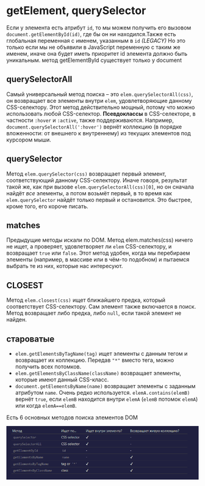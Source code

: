 # getElement, querySelector

Если у элемента есть атрибут `id`, то мы можем получить его вызовом `document.getElementById(id)`, где бы он ни находился.Также есть глобальная переменная с именем, указанным в `id` *(LEGACY)* Но это только если мы не объявили в JavaScript переменную с таким же именем, иначе она будет иметь приоритет
id элемента должно быть уникальным.
метод getElementById существует только у document

## querySelectorAll

Самый универсальный метод поиска – это `elem.querySelectorAll(css)`, он возвращает все элементы внутри `elem`, удовлетворяющие данному CSS-селектору.
Этот метод действительно мощный, потому что можно использовать любой CSS-селектор.
**Псевдоклассы** в CSS-селекторе, в частности `:hover` и `:active`, также поддерживаются. Например, `document.querySelectorAll(':hover')` вернёт коллекцию (в порядке вложенности: от внешнего к внутреннему) из текущих элементов под курсором мыши.

## querySelector
Метод `elem.querySelector(css)` возвращает первый элемент, соответствующий данному CSS-селектору.
Иначе говоря, результат такой же, как при вызове `elem.querySelectorAll(css)[0]`, но он сначала найдёт _все_ элементы, а потом возьмёт первый, в то время как `elem.querySelector` найдёт только первый и остановится. Это быстрее, кроме того, его короче писать.
## matches
Предыдущие методы искали по DOM.
Метод elem.matches(css) ничего не ищет, а проверяет, удовлетворяет ли `elem` CSS-селектору, и возвращает `true` или `false`.
Этот метод удобен, когда мы перебираем элементы (например, в массиве или в чём-то подобном) и пытаемся выбрать те из них, которые нас интересуют.

## CLOSEST 
Метод `elem.closest(css)` ищет ближайшего предка, который соответствует CSS-селектору. Сам элемент также включается в поиск. Метод возвращает либо предка, либо `null`, если такой элемент не найден.

## староватые 
-   `elem.getElementsByTagName(tag)` ищет элементы с данным тегом и возвращает их коллекцию. Передав `"*"` вместо тега, можно получить всех потомков.
-   `elem.getElementsByClassName(className)` возвращает элементы, которые имеют данный CSS-класс.
-   `document.getElementsByName(name)` возвращает элементы с заданным атрибутом `name`. Очень редко используется.
`elemA.contains(elemB)` вернёт `true`, если `elemB` находится внутри `elemA` (`elemB` потомок `elemA`) или когда `elemA==elemB`.

Есть 6 основных методов поиска элементов DOM

![alt text](https://github.com/Dimon-z/js-notes-md/blob/develop/assets/bmp/selectors.bmp?raw=true)
